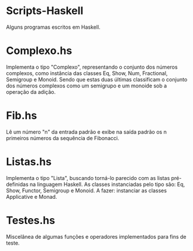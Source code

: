 # Scripts-Haskell
Alguns programas escritos em Haskell.

# Complexo.hs
Implementa o tipo "Complexo", representando o conjunto dos números complexos, como instância das classes Eq, Show, Num, Fractional, Semigroup e Monoid. Sendo que estas duas últimas classificam o conjunto dos números complexos como um semigrupo e um monoide sob a operação da adição.

# Fib.hs
Lê um número "n" da entrada padrão e exibe na saída padrão os n primeiros números da sequência de Fibonacci.

# Listas.hs
Implementa o tipo "Lista", buscando torná-lo parecido com as listas pré-definidas na linguagem Haskell. As classes instanciadas pelo tipo são: Eq, Show, Functor, Semigroup e Monoid. 
A fazer: instanciar as classes Applicative e Monad.

# Testes.hs
Miscelânea de algumas funções e operadores implementados para fins de teste.
